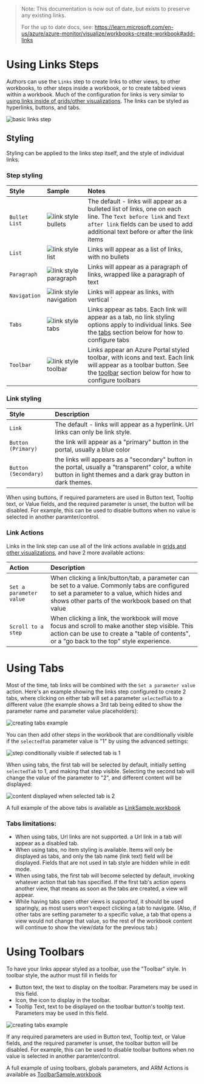 > Note: This documentation is now out of date, but exists to preserve any existing links. 
>
> For the up to date docs, see: https://learn.microsoft.com/en-us/azure/azure-monitor/visualize/workbooks-create-workbook#add-links

# Using Links Steps

Authors can use the `Links` step to create links to other views, to other workbooks, to other steps inside a workbook, or to create tabbed views within a workbook. Much of the configuration for links is very similar to [using links inside of grids/other visualizations](../Visualizations/Grid.md#link-actions). The links can be styled as hyperlinks, buttons, and tabs.  

![basic links step](../Images/EmptyLinks.png)


## Styling
Styling can be applied to the links step itself, and the style of individual links.

### Step styling

| Style | Sample | Notes |
|:------------- |:-------------|:-------------|
| `Bullet List` | ![link style bullets](../Images/LinkStyleBullet.png) | The default - links will appear as a bulleted list of links, one on each line.  The `Text before link` and `Text after link` fields can be used to add additional text before or after the link items |
| `List` | ![link style list](../Images/LinkStyleList.png)  | Links will appear as a list of links, with no bullets |
| `Paragraph` | ![link style paragraph](../Images/LinkStyleParagraph.png) | Links will appear as a paragraph of links, wrapped like a paragraph of text |
| `Navigation` | ![link style navigation](../Images/LinkStyleNavigation.png) | Links will appear as links, with vertical `|` dividers between each link |
| `Tabs` | ![link style tabs](../Images/LinkStyleTabs.png) | Links appear as tabs.  Each link will appear as a tab, no link styling options apply to individual links.  See the [tabs](#Using-Tabs) section below for how to configure tabs |
| `Toolbar` | ![link style toolbar](../Images/LinkStyleToolbar.png) | Links appear an Azure Portal styled toolbar, with icons and text.  Each link will appear as a toolbar button.  See the [toolbar](#Using-Toolbars) section below for how to configure toolbars |


### Link styling
| Style | Description |
|:------------- |:-------------|
| `Link` | The default - links will appear as a hyperlink.  Url links can only be link style.  |
| `Button (Primary)` | the link will appear as a "primary" button in the portal, usually a blue color |
| `Button (Secondary)` | the links will appears as a "secondary" button in the portal, usually a "transparent" color, a white button in light themes and a dark gray button in dark themes.  |

When using buttons, if required parameters are used in Button text, Tooltip text, or Value fields, and the required parameter is unset, the button will be disabled. For example, this can be used to disable buttons when no value is selected in another paramter/control.

### Link Actions
Links in the link step can use all of the link actions available in [grids and other visualizations](./LinkActions.md), and have 2 more available actions:

| Action | Description |
|:------------- |:-------------|
| `Set a parameter value` | When clicking a link/button/tab, a parameter can be set to a value. Commonly tabs are configured to set a parameter to a value, which hides and shows other parts of the workbook based on that value  |
| `Scroll to a step` | When clicking a link, the workbook will move focus and scroll to make another step visible. This action can be use to create a "table of contents", or a "go back to the top" style experience.   |

# Using Tabs

Most of the time, tab links will be combined with the `Set a parameter value` action. Here's an example showing the links step configured to create 2 tabs, where clicking on either tab will set a parameter `selectedTab` to a different value (the example shows a 3rd tab being edited to show the parameter name and parameter value placeholders):

![creating tabs example](../Images/CreatingTabs.png)

You can then add other steps in the workbook that are conditionally visible if the `selectedTab` parameter value is "1" by using the advanced settings:

![step conditionally visible if selected tab is 1](../Images/SelectedTab.png)

When using tabs, the first tab will be selected by default, initially setting `selectedTab` to 1, and making that step visible. Selecting the second tab will change the value of the parameter to "2", and different content will be displayed:

![content displayed when selected tab is 2](../Images/SelectedTab2.png)

A full example of the above tabs is available as [LinkSample.workbook](LinkSample.workbook)

### Tabs limitations:
* When using tabs, Url links are not supported. a Url link in a tab will appear as a disabled tab.
* When using tabs, no item styling is available. Items will only be displayed as tabs, and only the tab name (link text) field will be displayed. Fields that are not used in tab style are hidden while in edit mode.
* When using tabs, the first tab will become selected by default, invoking whatever action that tab has specified. If the first tab's action opens another view, that means as soon as the tabs are created, a view will appear.
* While having tabs open other views is *supported*, it should be used sparingly, as most users won't expect clicking a tab to navigate. (Also, if other tabs are setting parameter to a specific value, a tab that opens a view would not change that value, so the rest of the workbook content will continue to show the view/data for the previous tab.)

# Using Toolbars

To have your links appear styled as a toolbar, use the "Toolbar" style.  In toolbar style, the author must fill in fields for
* Button text, the text to display on the toolbar. Parameters may be used in this field.
* Icon, the icon to display in the toolbar.
* Tooltip Text, text to be displayed on the toolbar button's tooltip text. Parameters may be used in this field.

![creating tabs example](../Images/LinksCreateToolbar.png)

If any required parameters are used in Button text, Tooltip text, or Value fields, and the required parameter is unset, the toolbar button will be disabled. For example, this can be used to disable toolbar buttons when no value is selected in another paramter/control.

A full example of using toolbars, globals parameters, and ARM Actions is available as [ToolbarSample.workbook](ToolbarSample.workbook)
